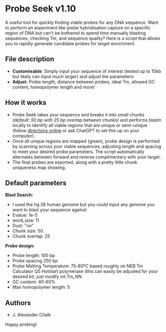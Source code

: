 # Probe Seek v1.10

A useful tool for quickly finding viable probes for any DNA sequence. Want to perform an experiment like probe hybridisation capture on a specific region of DNA but can't be bothered to spend time manually blasting sequences, checking Tm, and sequence quality? Here is a script that allows you to rapidly generate candidate probes for target enrichment.

## File description

* **Customisable**: Simply input your sequence of interest (tested up to 10kb but likely can input much larger) and adjust the parameters:
* **Adjust**: Probe length, distance between probes, ideal Tm, allowed GC content, homopolymer length and more!

## How it works
* Probe Seek takes your sequence and breaks it into small chunks *(default: 50 bp with 25 bp overlap between chunks)* and performs blastn locally to identify all viable regions that are unique or semi-unique (follow [directions online](https://dbsloan.github.io/TS2019/exercises/local_blast.html) or ask ChatGPT to set this up on your computer).
* Once all unique regions are mapped (green), probe design is performed by scanning across your viable sequences, adjusting length and spacing to meet your desired probe parameters. The script automatically alternates between forward and reverse complimentary with your target.
* The final probes are exported, along with a pretty little chunk uniqueness map showing.

## Default parameters
**Blast Search:**
* I used the hg.38 human genome but you could input any genome you want to blast your sequence against
* Evalue: 1e-5
* word_size: 11
* Dust: "no"
* Chunk size: 50
* Chunk overlap: 25

**Probe design:**
* Probe length: 100 bp
* Probe spacing 250 bp
* Probe Melting Temperature: 75-80ºC based roughly on NEB Tm Calculator Q5 Hotstart polymerase (this can easily be adjusted for your desired kit, just modify mt.Tm_NN
* GC content: 40-60%
* Max homopolymer length: 5

## Authors
* J. Alexander Chalk

Happy probing!
